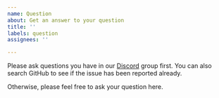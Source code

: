 ```yaml
---
name: Question
about: Get an answer to your question
title: ''
labels: question
assignees: ''

---
```


Please ask questions you have in our [Discord](https://hedera.com/discord) group first. You can also search GitHub to see if the issue has been reported already.

Otherwise, please feel free to ask your question here.
